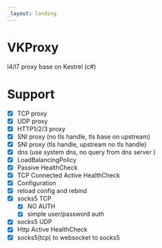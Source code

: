 ```yaml
---
_layout: landing
---
```


# VKProxy
l4/l7 proxy base on Kestrel (c#) 


# Support


- [X] TCP proxy
- [X] UDP proxy
- [X] HTTP1/2/3 proxy
- [X] SNI proxy (no tls handle, tls base on upstream)
- [X] SNI proxy (tls handle, upstream no tls handle)
- [X] dns (use system dns, no query from dns server )
- [X] LoadBalancingPolicy
- [X] Passive HealthCheck
- [X] TCP Connected Active HealthCheck
- [X] Configuration 
- [X] reload config and rebind
- [X] socks5 TCP
	- [X] NO AUTH
	- [X] simple user/password auth
- [X] socks5 UDP
- [X] Http Active HealthCheck
- [X] socks5(tcp) to websocket to socks5
